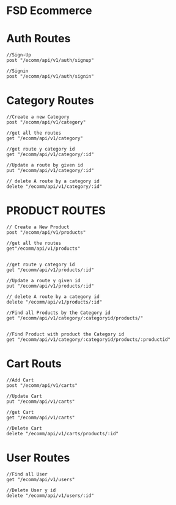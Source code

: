 # FSD Ecommerce 

# Auth Routes

    //Sign-Up
    post "/ecomm/api/v1/auth/signup"

    //Signin
    post "/ecomm/api/v1/auth/signin"

# Category Routes

    //Create a new Category
    post "/ecomm/api/v1/category"

    //get all the routes
    get "/ecomm/api/v1/category"

    //get route y category id
    get "/ecomm/api/v1/category/:id"

    //Update a route by given id
    put "/ecomm/api/v1/category/:id"

    // delete A route by a category id
    delete "/ecomm/api/v1/category/:id"

# PRODUCT ROUTES

    // Create a New Product
    post "/ecomm/api/v1/products"

    //get all the routes
    get"/ecomm/api/v1/products"


    //get route y category id
    get "/ecomm/api/v1/products/:id"

    //Update a route y given id
    put "/ecomm/api/v1/products/:id" 

    // delete A route by a category id
    delete "/ecomm/api/v1/products/:id" 

    //Find all Products by the Category id
    get "/ecomm/api/v1/category/:categoryid/products/"  


    //Find Product with product the Category id
    get "/ecomm/api/v1/category/:categoryid/products/:productid"

# Cart Routs

    //Add Cart
    post "/ecomm/api/v1/carts"

    //Update Cart
    put "/ecomm/api/v1/carts"

    //get Cart
    get "/ecomm/api/v1/carts"

    //Delete Cart
    delete "/ecomm/api/v1/carts/products/:id"


# User Routes

    //Find all User
    get "/ecomm/api/v1/users"
    
    //Delete User y id
    delete "/ecomm/api/v1/users/:id"
